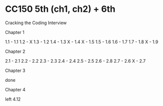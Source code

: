 # CC150 5th (ch1, ch2) + 6th

Cracking the Coding Interview
            
Chapter 1  

1.1 - 1.1 
1.2 - X
1.3 - 1.2
1.4 - 1.3
X   - 1.4
X   - 1.5
1.5 - 1.6
1.6 - 1.7
1.7 - 1.8
X   - 1.9
    
Chapter 2

2.1 - 2.1
2.2 - 2.2
2.3 - 2.3
2.4 - 2.4 
2.5 - 2.5
2.6 - 2.8
2.7 - 2.6
X   - 2.7

Chapter 3

done

Chapter 4

left 4.12 
